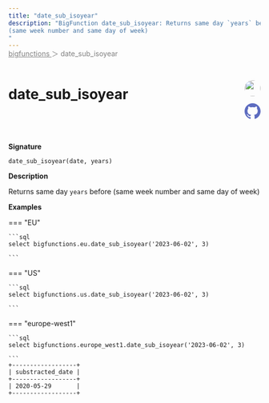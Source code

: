 ```yaml
---
title: "date_sub_isoyear"
description: "BigFunction date_sub_isoyear: Returns same day `years` before
(same week number and same day of week)
"
---
```


<span style="color: gray; position: relative; top: -1rem">
  <a href=".." style="color: gray">bigfunctions </a> ＞ date_sub_isoyear
</span>

# date_sub_isoyear


<div style="position: relative; top: -4rem; margin-bottom:  -2rem; text-align: right; z-index: 9999;">
  
  <a href="https://www.linkedin.com/in/knockaertstephane/" title="Author: Stephane KNOCKAERT" target="_blank">
    <img src="https://media.licdn.com/dms/image/C4E03AQGAa5CX20cU5g/profile-displayphoto-shrink_200_200/0/1651827360843?e=1691020800&v=beta&t=0M3BkmD7Nc6EiGv7ZHtRQb6HFn-USSvkK_WSnSIAB6k" width="32" style=" border-radius: 50% !important">
  </a>
  
  <a href="date_sub_isoyear.yaml" title="Edit on GitHub" target="_blank"><svg xmlns="http://www.w3.org/2000/svg" width="32" height="32" viewBox="0 0 24 24"><path fill="#5d6cc0" d="M12 0c-6.626 0-12 5.373-12 12 0 5.302 3.438 9.8 8.207 11.387.599.111.793-.261.793-.577v-2.234c-3.338.726-4.033-1.416-4.033-1.416-.546-1.387-1.333-1.756-1.333-1.756-1.089-.745.083-.729.083-.729 1.205.084 1.839 1.237 1.839 1.237 1.07 1.834 2.807 1.304 3.492.997.107-.775.418-1.305.762-1.604-2.665-.305-5.467-1.334-5.467-5.931 0-1.311.469-2.381 1.236-3.221-.124-.303-.535-1.524.117-3.176 0 0 1.008-.322 3.301 1.23.957-.266 1.983-.399 3.003-.404 1.02.005 2.047.138 3.006.404 2.291-1.552 3.297-1.23 3.297-1.23.653 1.653.242 2.874.118 3.176.77.84 1.235 1.911 1.235 3.221 0 4.609-2.807 5.624-5.479 5.921.43.372.823 1.102.823 2.222v3.293c0 .319.192.694.801.576 4.765-1.589 8.199-6.086 8.199-11.386 0-6.627-5.373-12-12-12z"/></svg></a>
</div>



**Signature** 
```
date_sub_isoyear(date, years)
```

**Description**

Returns same day `years` before
(same week number and same day of week)






**Examples**













=== "EU"

    ```sql
    select bigfunctions.eu.date_sub_isoyear('2023-06-02', 3)
    
    ```




=== "US"

    ```sql
    select bigfunctions.us.date_sub_isoyear('2023-06-02', 3)
    
    ```




=== "europe-west1"

    ```sql
    select bigfunctions.europe_west1.date_sub_isoyear('2023-06-02', 3)
    
    ```









<pre style="margin-top: -1rem;">
<code style="padding-top: 0px; padding-bottom: 0px;">+------------------+
| substracted_date |
+------------------+
| 2020-05-29       |
+------------------+
</code>
</pre>









